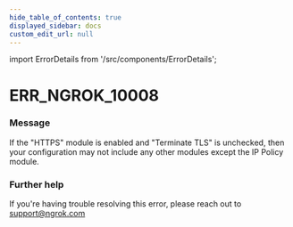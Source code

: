 ```yaml
---
hide_table_of_contents: true
displayed_sidebar: docs
custom_edit_url: null
---
```


import ErrorDetails from '/src/components/ErrorDetails';

# ERR_NGROK_10008

### Message
If the "HTTPS" module is enabled and "Terminate TLS" is unchecked, then your configuration may not include any other modules except the IP Policy module.

### Further help
If you're having trouble resolving this error, please reach out to [support@ngrok.com](mailto:support@ngrok.com?subject=Help%20with%20ERR_NGROK_10008)

<ErrorDetails error='err_ngrok_10008' />
